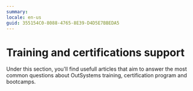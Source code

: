```yaml
---
summary: 
locale: en-us
guid: 355154C0-8088-4765-8E39-D4D5E7BBEDA5
---
```


# Training and certifications support

Under this section, you'll find usefull articles that aim to answer the most common questions about OutSystems training, certification program and bootcamps.
